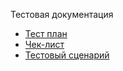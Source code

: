 Тестовая документация
  - [Тест план](1.%20Test-plan.md)
  - [Чек-лист](2.%20Checklist.md)
  - [Тестовый сценарий](3.%20Test-case.md)
